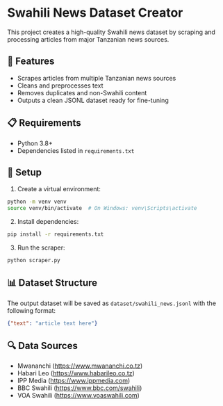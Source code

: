 # Swahili News Dataset Creator

This project creates a high-quality Swahili news dataset by scraping and processing articles from major Tanzanian news sources.

## 🎯 Features

- Scrapes articles from multiple Tanzanian news sources
- Cleans and preprocesses text
- Removes duplicates and non-Swahili content
- Outputs a clean JSONL dataset ready for fine-tuning

## 📋 Requirements

- Python 3.8+
- Dependencies listed in `requirements.txt`

## 🚀 Setup

1. Create a virtual environment:
```bash
python -m venv venv
source venv/bin/activate  # On Windows: venv\Scripts\activate
```

2. Install dependencies:
```bash
pip install -r requirements.txt
```

3. Run the scraper:
```bash
python scraper.py
```

## 📊 Dataset Structure

The output dataset will be saved as `dataset/swahili_news.jsonl` with the following format:

```json
{"text": "article text here"}
```

## 🔍 Data Sources

- Mwananchi (https://www.mwananchi.co.tz)
- Habari Leo (https://www.habarileo.co.tz)
- IPP Media (https://www.ippmedia.com)
- BBC Swahili (https://www.bbc.com/swahili)
- VOA Swahili (https://www.voaswahili.com)


